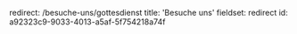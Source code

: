 redirect: /besuche-uns/gottesdienst
title: 'Besuche uns'
fieldset: redirect
id: a92323c9-9033-4013-a5af-5f754218a74f
